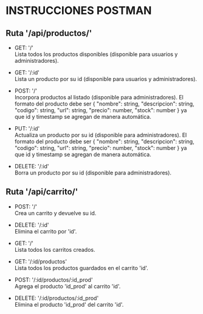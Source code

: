 # INSTRUCCIONES POSTMAN

## Ruta '/api/productos/' 

- GET: '/'  
Lista todos los productos disponibles (disponible para usuarios y administradores).
  
- GET: '/:id'  
Lista un producto por su id (disponible para usuarios y administradores).
  
- POST: '/'  
Incorpora productos al listado (disponible para administradores).
El formato del producto debe ser { "nombre": string, "descripcion": string, "codigo": string, "url": string, "precio": number, "stock": number } ya que id y timestamp se agregan de manera automática.
  
- PUT: '/:id'  
Actualiza un producto por su id (disponible para administradores).
El formato del producto debe ser { "nombre": string, "descripcion": string, "codigo": string, "url": string, "precio": number, "stock": number } ya que id y timestamp se agregan de manera automática.
  
- DELETE: '/:id'  
Borra un producto por su id (disponible para administradores).
  
## Ruta '/api/carrito/'

- POST: '/'  
Crea un carrito y devuelve su id.  
  
- DELETE: '/:id'  
Elimina el carrito por 'id'.

- GET: '/'  
Lista todos los carritos creados.
  
- GET: '/:id/productos'  
Lista todos los productos guardados en el carrito 'id'.
  
- POST: '/:id/productos/:id_prod'  
Agrega el producto 'id_prod' al carrito 'id'.
  
- DELETE: '/:id/productos/:id_prod'  
Elimina el producto 'id_prod' del carrito 'id'.